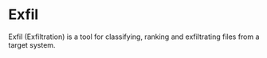 # Exfil
Exfil (Exfiltration) is a tool for classifying, ranking and exfiltrating files from a target system.
